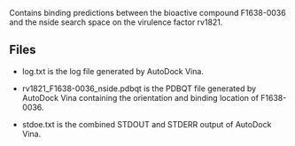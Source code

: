 Contains binding predictions between the bioactive compound F1638-0036 and the nside search space on the virulence factor rv1821.

## Files

- log.txt is the log file generated by AutoDock Vina.

- rv1821_F1638-0036_nside.pdbqt is the PDBQT file generated by AutoDock Vina containing the orientation and binding location of F1638-0036.

- stdoe.txt is the combined STDOUT and STDERR output of AutoDock Vina.

